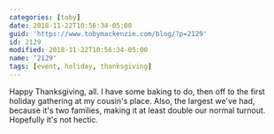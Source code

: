 ```yaml
---
categories: [toby]
date: 2018-11-22T10:56:34-05:00
guid: 'https://www.tobymackenzie.com/blog/?p=2129'
id: 2129
modified: 2018-11-22T10:56:34-05:00
name: '2129'
tags: [event, holiday, thanksgiving]
---
```


Happy Thanksgiving, all.<!--more-->  I have some baking to do, then off to the first holiday gathering at my cousin's place.  Also, the largest we've had, because it's two families, making it at least double our normal turnout.  Hopefully it's not hectic.
